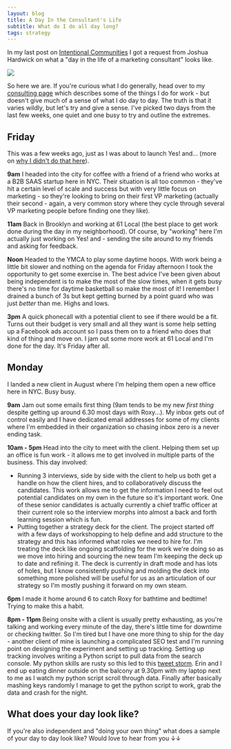 ```yaml
---
layout: blog
title: A Day In the Consultant's Life
subtitle: What do I do all day long?
tags: strategy
---
```


In my last post on [Intentional Communities](http://sepiabrown.github.io/2016/08/25/community/) I got a request from Joshua Hardwick on what a "day in the life of a marketing consultant" looks like.

![](/images/joshuahardwick.png)

So here we are. If you're curious what I do generally, head over to my [consulting page](http://tomcritchlow.com/consulting/) which describes some of the things I do for work - but doesn't give much of a sense of what I do day to day. The truth is that it varies wildly, but let's try and give a sense. I've picked two days from the last few weeks, one quiet and one busy to try and outline the extremes.

## Friday

This was a few weeks ago, just as I was about to launch Yes! and... (more on [why I didn't do that here](http://sepiabrown.github.io/2016/08/01/brand/)). 

**9am** I headed into the city for coffee with a friend of a friend who works at a B2B SAAS startup here in NYC. Their situation is all too common - they've hit a certain level of scale and success but with very little focus on marketing - so they're looking to bring on their first VP marketing (actually their second - again, a very common story where they cycle through several VP marketing people before finding one they like).

**11am** Back in Brooklyn and working at 61 Local (the best place to get work done during the day in my neighborhood). Of course, by "working" here I'm actually just working on Yes! and - sending the site around to my friends and asking for feedback.

**Noon** Headed to the YMCA to play some daytime hoops. With work being a little bit slower and nothing on the agenda for Friday afternoon I took the opportunity to get some exercise in. The best advice I've been given about being independent is to make the most of the slow times, when it gets busy there's no time for daytime basketball so make the most of it! I remember I drained a bunch of 3s but kept getting burned by a point guard who was just *better* than me. Highs and lows.

**3pm** A quick phonecall with a potential client to see if there would be a fit. Turns out their budget is very small and all they want is some help setting up a Facebook ads account so I pass them on to a friend who does that kind of thing and move on. I jam out some more work at 61 Local and I'm done for the day. It's Friday after all.

## Monday

I landed a new client in August where I'm helping them open a new office here in NYC. Busy busy.

**9am** Jam out some emails first thing (9am tends to be my new *first thing* despite getting up around 6.30 most days with Roxy...). My inbox gets out of control easily and I have dedicated email addresses for some of my clients where I'm embedded in their organization so chasing inbox zero is a never ending task.

**10am - 5pm** Head into the city to meet with the client. Helping them set up an office is fun work - it allows me to get involved in multiple parts of the business. This day involved:

- Running 3 interviews, side by side with the client to help us both get a handle on how the client hires, and to collaboratively discuss the candidates. This work allows me to get the information I need to feel out potential candidates on my own in the future so it's important work. One of these senior candidates is actually currently a chief traffic officer at their current role so the interview morphs into almost a back and forth learning session which is fun.
- Putting together a strategy deck for the client. The project started off with a few days of workshopping to help define and add structure to the strategy and this has informed what roles we need to hire for. I'm treating the deck like ongoing scaffolding for the work we're doing so as we move into hiring and sourcing the new team I'm keeping the deck up to date and refining it. The deck is currently in draft mode and has lots of holes, but I know consistently pushing and molding the deck into something more polished will be useful for us as an articulation of our strategy so I'm mostly pushing it forward on my own steam.

**6pm** I made it home around 6 to catch Roxy for bathtime and bedtime! Trying to make this a habit.

**8pm - 11pm** Being onsite with a client is usually pretty exhausting, as you're talking and working every minute of the day, there's little time for downtime or checking twitter. So I'm tired but I have one more thing to ship for the day - another client of mine is launching a complicated SEO test and I'm running point on designing the experiment and setting up tracking. Setting up tracking involves writing a Python script to pull data from the search console. My python skills are rusty so this led to this [tweet storm](https://twitter.com/tomcritchlow/status/767890590948352000). Erin and I end up eating dinner outside on the balcony at 9.30pm with my laptop next to me as I watch my python script scroll through data. Finally after basically mashing keys randomly I manage to get the python script to work, grab the data and crash for the night.

## What does your day look like?

If you're also independent and "doing your own thing" what does a sample of your day to day look like? Would love to hear from you &darr;&darr;